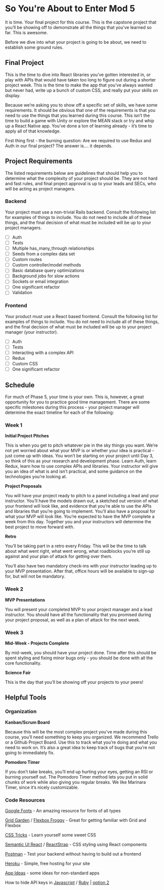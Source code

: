# So You're About to Enter Mod 5

It is time. Your final project for this course. This is the capstone project that you’ll
be showing off to demonstrate all the things that you’ve learned so far. This is awesome.  

Before we dive into what your project is going to be about, we need to establish some ground rules.

## Final Project

This is the time to dive into React libraries you’ve gotten interested in, or play with APIs that
would have taken too long to figure out during a shorter project week. This is the time to make the
app that you’ve always wanted but never had, write up a bunch of custom CSS, and really put your
skills on display.

Because we’re asking you to show off a specific set of skills, we have some requirements. It should
be obvious that one of the requirements is that you need to use the things that you learned during this
course. This isn’t the time to build a game with Unity or explore the MEAN stack or try and whip up a
React Native app. You’ve done a ton of learning already - it’s time to apply all of that knowledge.

First thing first - the burning question: Are we required to use Redux and Auth in our final project?
The answer is…. it depends.

## Project Requirements

The listed requirements below are guidelines that should help you to determine what the complexity of
your project should be. They are not hard and fast rules, and final project approval is up to your
leads and SECs, who will be acting as project managers.

### Backend

Your project must use a non-trivial Rails backend. Consult the following list for examples of things
to include. You do not need to include all of these things, and the final decision of what must be
included will be up to your project managers.

- [ ] Auth
- [ ] Tests
- [ ] Multiple has_many_through relationships
- [ ] Seeds from a complex data set
- [ ] Custom routes
- [ ] Custom controller/model methods
- [ ] Basic database query optimizations
- [ ] Background jobs for slow actions
- [ ] Sockets or email integration
- [ ] One significant refactor
- [ ] Validation

### Frontend

Your product must use a React based frontend. Consult the following list for examples of things to
include. You do not need to include all of these things, and the final decision of what must be
included will be up to your project manager (your instructor).

- [ ] Auth
- [ ] Tests
- [ ] Interacting with a complex API
- [ ] Redux
- [ ] Custom CSS
- [ ] One significant refactor

## Schedule

For much of Phase 5, your time is your own. This is, however, a great opportunity for you
to practice good time management. There are some specific milestones during this process - 
your project manager will determine the exact timeline for each of the following:

### Week 1

**Initial Project Pitches**

This is when you get to pitch whatever pie in the sky things you want. We’re not yet worried
about what your MVP is or whether your idea is practical - just come up with ideas. You won’t
be starting on your project until Day 3, so think of this as your research and development
phase. Learn Auth, learn Redux, learn how to use complex APIs and libraries. Your instructor
will give you an idea of what is and isn’t practical, and some guidance on the technologies
you’re looking at.

**Project Proposals**

You will have your project ready to pitch to a panel including a lead and your instructor.
You’ll have the models drawn out, a sketched out version of what your frontend will look like,
and evidence that you’re able to use the APIs and libraries that you’re going to implement.
You’ll also have a proposal for what your MVP will look like. You’re expected to have the MVP
complete a week from this day. Together you and your instructors will determine the best
project to move forward with.

**Retro**

You’ll be taking part in a retro every Friday.  This will be the time to talk about what went
right, what went wrong, what roadblocks you’re still up against and your plan of attack for
getting over them.

You’ll also have two mandatory check-ins with your instructor leading up to your MVP
presentation.  After that, office hours will be available to sign-up for, but will not be
mandatory.

### Week 2

**MVP Presentations**

You will present your completed MVP to your project manager and a lead instructor. You should
have all the functionality that you promised during your project proposal, as well as a plan
of attack for the next week.

### Week 3 

**Mid-Week - Projects Complete**

By mid-week, you should have your project done. Time after this should be spent styling and
fixing minor bugs only - you should be done with all the core functionality.

**Science Fair**

This is the day that you’ll be showing off your projects to your peers!

## Helpful Tools

### Organization

**Kanban/Scrum Board**

Because this will be the most complex project you’ve made during this course, you’ll need something
to keep you organized.  We recommend Trello or a Github Project Board.  Use this to track what you’re
doing and what you need to work on.  It’s also a great idea to keep track of bugs that you’re not
going to immediately fix.

**Pomodoro Timer**

If you don’t take breaks, you’ll end up hurting your eyes, getting an RSI or burning yourself out.
The Pomodoro Timer method lets you put in solid chunks of work while also giving you regular breaks.
We like Marinara Timer, since it’s nicely customizable. 

### Code Resources

[Google Fonts](https://fonts.google.com/) - An amazing resource for fonts of all types

[Grid Garden](https://cssgridgarden.com/) / [Flexbox Froggy](https://flexboxfroggy.com/) - Great for getting familiar with Grid and Flexbox

[CSS Tricks](https://css-tricks.com/) - Learn yourself some sweet CSS

[Semantic UI React](https://react.semantic-ui.com/) / [ReactStrap](https://reactstrap.github.io/) - CSS styling using React components

[Postman](https://www.getpostman.com/) - Test your backend without having to build out a frontend

[Heroku](https://www.heroku.com/) - Simple, free hosting for your site

[App Ideas](https://medium.com/better-programming/https-medium-com-sylwiavargas-37-app-ideas-for-bootcamp-students-code-newbies-5000f4b6dba9?) - some ideas for non-standard apps

How to hide API keys in [Javascript](https://geodoo.work/hide-secure-api-keys-created-app-create-react-app/) / [Ruby](https://blog.arkency.com/2017/07/how-to-safely-store-api-keys-in-rails-apps/) | [option 2](https://github.com/laserlemon/figaro)
